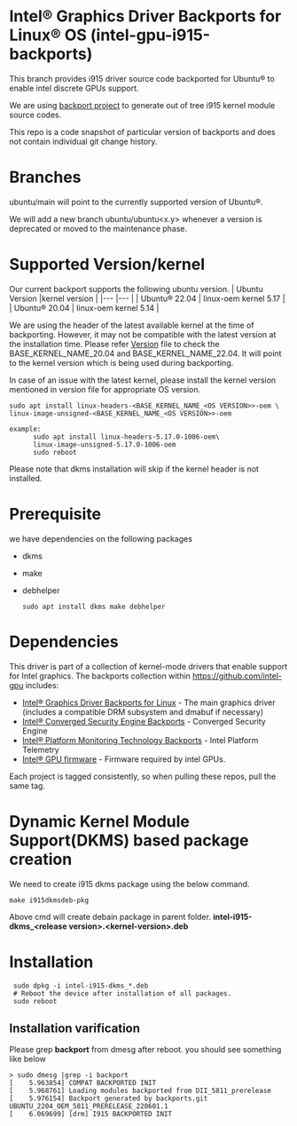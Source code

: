 
#  Intel® Graphics Driver Backports for Linux® OS (intel-gpu-i915-backports)

This branch provides i915 driver source code backported for Ubuntu® to enable intel discrete GPUs support.

We are using [backport project](https://backports.wiki.kernel.org/index.php/Main_Page) to generate out of tree i915 kernel module source codes.

This repo is a code snapshot of particular version of backports and does not contain individual git change history.

# Branches
 ubuntu/main will point to the currently supported version of Ubuntu®.
 
 We will add a new branch ubuntu/ubuntu<x.y> whenever a version is deprecated or moved to the maintenance phase.
  
# Supported Version/kernel
  Our current backport supports the following ubuntu version.
| Ubuntu Version |kernel version    |
|---  |---  |
| Ubuntu® 22.04 | linux-oem kernel 5.17 |
| Ubuntu® 20.04 | linux-oem kernel 5.14 |
  
  We are using the header of the latest available kernel at the time of backporting. However, it may not be compatible with the latest version at the installation time.
  Please refer [Version](https://github.com/intel-gpu/intel-gpu-i915-backports/blob/ubuntu/main/versions)
  file to check the BASE_KERNEL_NAME_20.04 and BASE_KERNEL_NAME_22.04. It will point to the kernel version which is being used during backporting.

  In case of an issue with the latest kernel, please install the kernel version mentioned in version file for appropriate OS version.
  
    sudo apt install linux-headers-<BASE_KERNEL_NAME_<OS VERSION>>-oem \
    linux-image-unsigned-<BASE_KERNEL_NAME_<OS VERSION>>-oem

    example:
	      sudo apt install linux-headers-5.17.0-1006-oem\
	      linux-image-unsigned-5.17.0-1006-oem
	      sudo reboot


Please note that dkms installation will skip if the kernel header is not installed.

# Prerequisite
we have dependencies on the following packages
  - dkms
  - make
  - debhelper

        sudo apt install dkms make debhelper


# Dependencies

This driver is part of a collection of kernel-mode drivers that enable support for Intel graphics. The backports collection within https://github.com/intel-gpu includes:

- [Intel® Graphics Driver Backports for Linux](https://github.com/intel-gpu/intel-gpu-i915-backports) - The main graphics driver (includes a compatible DRM subsystem and dmabuf if necessary)
- [Intel® Converged Security Engine Backports](https://github.com/intel-gpu/intel-gpu-cse-backports) - Converged Security Engine
- [Intel® Platform Monitoring Technology Backports](https://github.com/intel-gpu/intel-gpu-pmt-backports/) - Intel Platform Telemetry
- [Intel® GPU firmware](https://github.com/intel-gpu/intel-gpu-firmware) - Firmware required by intel GPUs.

Each project is tagged consistently, so when pulling these repos, pull the same tag.


# Dynamic Kernel Module Support(DKMS) based package creation

We need to create i915 dkms package using the below command.

    make i915dkmsdeb-pkg

Above cmd will create debain package in parent folder. **intel-i915-dkms_<**release version**>.<**kernel-version**>.deb**
# Installation

     sudo dpkg -i intel-i915-dkms_*.deb
     # Reboot the device after installation of all packages.
     sudo reboot
  
## Installation varification

Please grep **backport**  from dmesg after reboot. you should see something like below

    > sudo dmesg |grep -i backport
    [    5.963854] COMPAT BACKPORTED INIT
    [    5.968761] Loading modules backported from DII_5811_prerelease
    [    5.976154] Backport generated by backports.git UBUNTU_2204_OEM_5811_PRERELEASE_220601.1
    [    6.069699] [drm] I915 BACKPORTED INIT




